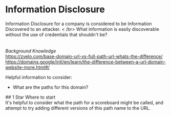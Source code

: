 # Information Disclosure
Information Disclosure for a company is considered to be Information Discovered to an attacker. < /br>
What information is easily discoverable without the use of credentials that shouldn't be? </br>
</br>
</br>
*Background Knowledge* </br>
https://zvelo.com/base-domain-url-vs-full-path-url-whats-the-difference/ </br>
https://domains.google/intl/en/learn/the-difference-between-a-url-domain-website-more.html#/

Helpful information to consider:</br>
<ul>
  <li> What are the paths for this domain?</li> 
</ul>
## 1 Star
Where to start</br>
It's helpful to consider what the path for a scoreboard might be called, and attempt to try adding different versions of this path name to the URL. 
